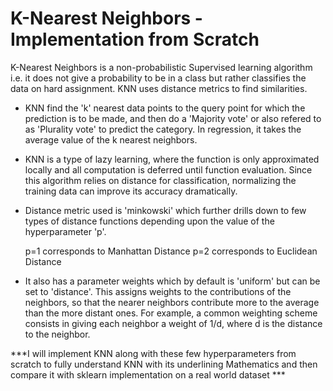 # K-Nearest Neighbors - Implementation from Scratch  

K-Nearest Neighbors is a non-probabilistic Supervised learning algorithm i.e. it does not give a probability to be in a class but rather classifies the data on hard assignment. KNN uses distance metrics to find similarities. 

- KNN find the 'k' nearest data points to the query point for which the prediction is to be made, and then do a 'Majority vote' or also refered to as 'Plurality vote' to predict the category. In regression, it takes the average value of the k nearest neighbors. 

- KNN is a type of lazy learning, where the function is only approximated locally and all computation is deferred until function evaluation. Since this algorithm relies on distance for classification, normalizing the training data can improve its accuracy dramatically.

- Distance metric used is 'minkowski' which further drills down to few types of distance functions depending upon the value of the hyperparameter 'p'. 

	p=1 corresponds to Manhattan Distance
	p=2 corresponds to Euclidean Distance

- It also has a parameter weights which by default is 'uniform' but can be set to 'distance'. This assigns weights to the contributions of the neighbors, so that the nearer neighbors contribute more to the average than the more distant ones. For example, a common weighting scheme consists in giving each neighbor a weight of 1/d, where d is the distance to the neighbor.


***I will implement KNN along with these few hyperparameters from scratch to fully understand KNN with its underlining Mathematics and then compare it with sklearn implementation on a real world dataset ***
